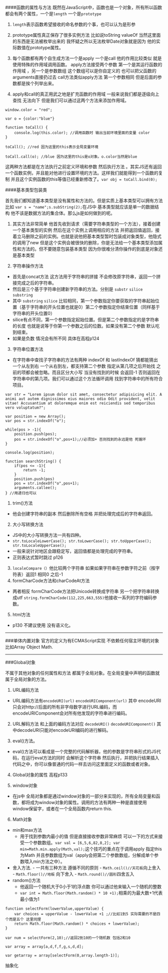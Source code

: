 ####函数的属性与方法
既然在JavaScript中，函数也是一个对象，所有所以函数都会有两个属性，一个是`length` 一个是`prototype` 

1.  `length`表示函数希望接收的命名参数的个事，也可以认为是形参

2.  prototype属性真正保存了很多实例方法 比如说toString valueOf 当然这里面的东西是无法被枚举出来的 我怀疑之所以无法枚举Date对象就是因为 他的实际数值在prototype属性。

3.  每个函数都有两个自生成方法一个是apply 一个是call 他的作用比较类似 就是使用特殊的作用域调用函数。 apply方法接受两个参数 第一个是其运行函数的作用域 ，另一个是参数数组 这个数组可以是你自定义的 也可以把父函数的arguments直接扔过去 call方法类似apply方法 第一个参数相同 但是后面的参数都是挨个列举出来。

4.  apply和call的真正用武之地是扩充函数的作用域 一般来说我们都是逐级向上查找 无法向下 但是我们可以通过这两个方法来添加作用域。

```
window.color = "red";

var o = {color:"blue"}

function toCall() {
    console.log(this.color); //调用函数时 输出当前环境里面的变量 color
}

toCall(); //red 因为这里的this表示全局变量环境

toCall.call(o); //blue 因为这里的this是o对象。o.color当然是blue

```
这两种方法都是在方法执行之前定义环境和参数 然后执行方法 。其实JS还有返回一个函数实例，并且能对他进行设置环境的方法。这样我们就能得到一个函数的复制 并且这个实例函数的this等值已经重新修改了。`var obj = toCall.bind(0);`


####基本类型包装类

首先我们都知道基本类型是没有属性和方法的。但是实质上基本类型可以拥有方法 比如 `var s = "name";s.subString(2);`在JS中 基本类型就应该是单一的数据结构 他不该是数据方法的集合体。那么js是如何做到的呢。

1.  其实方法非常简单 他首先收到请求（需要字符串类型的一个方法），接着创建一个基本类型的实例 然后在这个实例上调用相应的方法 并把返回值返回，接着立马删除之前的实例。也就是说他把基本类型暂时包装成对象类型，他隐式的调用了new 但是这个实例会被很快的删除，你是无法给一个基本类型添加属性和方法的。但不要随意包装基本类型 因为你很难分清你操作的到底是对象还是基本类型

2.  字符串操作方法

-  首先是concat方法 这方法用于字符串的拼接 不会修改原字符串，返回一个拼接完成之后的字符串。
- 然后是三个基于字符串创建新字符串的方法。分别是 `substr` `silice` `substring`
-  其中 `substring` `silice` 比较相同，第一个参数指定你要获取的字符串起始位置（基于字符串的开头位置也就是0）第二个参数指定你结束位置（同样基于字符串的开头位置0）
- silice有点不同，第一个参数指定起始位置。但是第二个参数指定的是字符串的长度 也就是说等于你第一个参数之后的位数。如果没有第二个参数 默认吃到结束。
- 如果是负数 情况会有所不同 具体在高程p124

3.  字符串位置方法
-  在字符串中查找子字符串的方法有两种 indexOf 和 lastIndexOf 猜都能猜出 一个从左到右 一个从右到左，都支持第二个参数 指定从第几项之后开始找 之前的项都会被忽略。而且区分大小写 当没有找到的时候 会返回-1 否则返回在字符串中的第几项。我们可以通过这个方法循环调用 找到字符串中的所有符合项目。

```
var str = "Lorem ipsum dolor sit amet, consectetur adipisicing elit. A animi aut autem dignissimos eius maiores odio Odit provident, velit vitae! Accusantium at doloremque enim est reiciendis sed temporibus vero voluptatum?";

var position = new Array();
var pos = str.indexOf("o");

while(pos > -1){
    position.push(pos);
    pos = str.indexOf("o",pos+1);//必须加+ 否则找到的永远是他 死循环
}

console.log(position);
```

```
function searchString() {
    if(pos <= -1){
        return -1;
    }
    position.push(pos)
    pos = str.indexOf("o",pos+1);
    arguments.callee();
} //用递归也可以
```

1. trim()方法
- 他会创建字符串的副本 然后删除所有空格 并把处理完成后的字符串返回。

2. 大小写转换方法 
- JS中的大小写转换方法一共有四种。
- `str.toLocaleLowerCase();
str.toLowerCase();
str.toUpperCase();
str.toLocaleUpperCase();`
- 一般来说针对地区会跟稳定写，返回值都是处理完成的字符串。
- 正则表达式暂时跳过 p126

3.  `localeCompare（）`他比较两个字符串 如果如果字符串在参数字符之前（按字符表）返回1 相同0 之后-1
4. formCharCode方法和charCodeAt方法
- 两者相反 formCharCode方法把Unicode转换成字符串 另一个把字符串转换成utf `string.formCharCode(112,225,663,555)`他接收一系列的字符编码参数。

5. html方法
 - p130 不建议使用 没有语义化。


----------
###单体内置对象
官方的定义为有ECMAScript实现 不依赖任何宿主环境的对象 比如Array Object Math.


----------

###Global对象

不属于其他对象的任何属性和方法 都属于全局对象。在全局变量中声明的函数就属于全局对象的方法。

1. URL编码方法
 - URL编码方法有`encodeURI(url)` `encodeURIComponent(url)` 其中 encodeURI只会对http://后面的所有非字母数字进行URL编码，而encodeURIComponent会对所有他发现的字符串进行编码。
2.  URL解码方法 和上面的编码方法对应 `decodeURI()` `decodeURIComponent()` 其中decodeURI只能对encodeURI编码的进行解码。 

2.  eval()方法。
- eval()方法可以看成是一个完整的代码解析器，他的参数是字符串形式的JS代码，在运行eval方法的同时 会解析这个字符串 然后执行，并把执行结果插入代码之中，你可以像普通的代码一样去访问这里面定义的函数或者对象。

4.  Global对象的属性
高程p133

5.  window对象
- 在js中 全局对象都是通过window对象的一部分来实现的，所有全局变量和函数，都将成为window对象的属性。调用的方法有两种一种是直接使用window保留字，或者在一个全局函数内return this.

6.  Math对象
 - min和max方法
	 - 用于找到参数内最小的值 但是直接接收参数非常麻烦 可以一下的方式来接受一个参数数组。`var val = [6,5,6,82,8,2]; var min=Math.min.apply(Math,val);`这个技巧的重点在于调用apply 指定this为Math 并且参数数组为val（apply会把第二个参数数组，分解成单个参数喂入min方法之中）。
- 舍入方法.
		-  一共有三种方法 遵循不同的原则
		- `Math.ceil()//天花板`向上舍入
		- `Math.floor()//地板` 向下舍入
		-  `Math.round()//圆形`四舍五入
- random()方法
	- 他返回一个随机大于0小于1的浮点数 你可以通过他来输入一个随机的整数
	- `var int = Math.floor(Math.random() * 10 +1);`相乘的为最大数+1代表最小值为1

```
function selectForm(lowerValue,upperValue) {
    var choices = upperValue - lowerValue +1 ;//比如1到5 实际需要的不是四个而是五个 这里同理
    return Math.floor(Math.random() * choices + lowerValue);
}

var num = selectForm(2,10);//返回2到10的一个随机数 包括2和10

var array = array[a,d,f,f,g,s,d,d];

var getarray = array[selectForm(0,array.length-1)];
```
抽象化